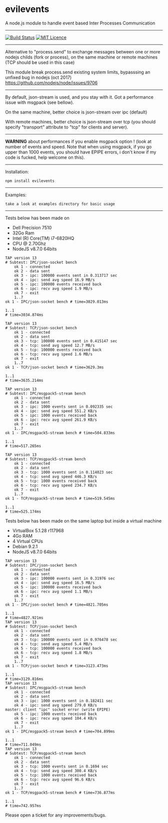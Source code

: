 # evilevents
A node.js module to handle event based Inter Processes Communication

-----------
[![Build Status](https://travis-ci.org/eviltik/evilevents.svg?branch=master)](https://travis-ci.org/eviltik/evilevents)
[![MIT Licence](https://badges.frapsoft.com/os/mit/mit.svg?v=103)](https://opensource.org/licenses/mit-license.php)

-----------

Alternative to "process.send" to exchange messages between one or more nodejs childs (fork or process),
on the same machine or remote machines (TCP should be used in this case)

This module break process.send existing system limits, bypasssing an unfixed bug in nodejs (oct 2017)
https://github.com/nodejs/node/issues/9706


-------------------

By default, json-stream is used, and you stay with it. Got a performance issue with msgpack (see bellow).

On the same machine, better choice is json-stream over ipc (default)

With remote machines, better choice is json-stream over tcp
(you should specify "transport" attribute to "tcp" for clients and server).

-------------------

**WARNING** about performances if you enable msgpack option !
(look at number of events and speed. Note that when using msgpack, if you go upper than 1000 events,
you should have EPIPE errors, i don't know if my code is fucked, help welcome on this).

-------------

Installation:

```
npm install evilevents
```

-------------

Examples:

```
take a look at examples directory for basic usage
```

-------------

Tests below has been made on
* Dell Precision 7510
* 32Go Ram
* Intel (R) Core(TM) i7-6820HQ
* CPU @ 2.70Ghz
* NodeJS v8.7.0 64bits

```
TAP version 13
# Subtest: IPC/json-socket bench
    ok 1 - connected
    ok 2 - data sent
    ok 3 - ipc: 100000 events sent in 0.313717 sec
    ok 4 - ipc: send avg speed 16.9 MB/s
    ok 5 - ipc: 100000 events received back
    ok 6 - ipc: recv avg speed 1.9 MB/s
    ok 7 - exit
    1..7
ok 1 - IPC/json-socket bench # time=3029.013ms

1..1
# time=3034.874ms

TAP version 13
# Subtest: TCP/json-socket bench
    ok 1 - connected
    ok 2 - data sent
    ok 3 - tcp: 100000 events sent in 0.415147 sec
    ok 4 - tcp: send avg speed 12.7 MB/s
    ok 5 - tcp: 100000 events received back
    ok 6 - tcp: recv avg speed 1.6 MB/s
    ok 7 - exit
    1..7
ok 1 - TCP/json-socket bench # time=3629.3ms

1..1
# time=3635.214ms

TAP version 13
# Subtest: IPC/msgpack5-stream bench
    ok 1 - connected
    ok 2 - data sent
    ok 3 - ipc: 1000 events sent in 0.092335 sec
    ok 4 - ipc: send avg speed 551.2 KB/s
    ok 5 - ipc: 1000 events received back
    ok 6 - ipc: recv avg speed 261.9 KB/s
    ok 7 - exit
    1..7
ok 1 - IPC/msgpack5-stream bench # time=504.833ms

1..1
# time=517.265ms

TAP version 13
# Subtest: TCP/msgpack5-stream bench
    ok 1 - connected
    ok 2 - data sent
    ok 3 - tcp: 1000 events sent in 0.114023 sec
    ok 4 - tcp: send avg speed 446.3 KB/s
    ok 5 - tcp: 1000 events received back
    ok 6 - tcp: recv avg speed 234.7 KB/s
    ok 7 - exit
    1..7
ok 1 - TCP/msgpack5-stream bench # time=519.545ms

1..1
# time=525.174ms

```


Tests below has been made on the same laptop but inside a virtual machine
* VirtualBox 5.1.28 r117968
* 4Go RAM
* 4 Virtual CPUs
* Debian 9.2.1
* NodeJS v8.7.0 64bits

```
TAP version 13
# Subtest: IPC/json-socket bench
    ok 1 - connected
    ok 2 - data sent
    ok 3 - ipc: 100000 events sent in 0.31976 sec
    ok 4 - ipc: send avg speed 16.5 MB/s
    ok 5 - ipc: 100000 events received back
    ok 6 - ipc: recv avg speed 1.1 MB/s
    ok 7 - exit
    1..7
ok 1 - IPC/json-socket bench # time=4821.705ms

1..1
# time=4827.921ms
TAP version 13
# Subtest: TCP/json-socket bench
    ok 1 - connected
    ok 2 - data sent
    ok 3 - tcp: 100000 events sent in 0.976478 sec
    ok 4 - tcp: send avg speed 5.4 MB/s
    ok 5 - tcp: 100000 events received back
    ok 6 - tcp: recv avg speed 1.8 MB/s
    ok 7 - exit
    1..7
ok 1 - TCP/json-socket bench # time=3123.473ms

1..1
# time=3129.816ms
TAP version 13
# Subtest: IPC/msgpack5-stream bench
    ok 1 - connected
    ok 2 - data sent
    ok 3 - ipc: 1000 events sent in 0.182411 sec
    ok 4 - ipc: send avg speed 279.0 KB/s
master: client "ipc" socket error (write EPIPE)
    ok 5 - ipc: 1000 events received back
    ok 6 - ipc: recv avg speed 104.4 KB/s
    ok 7 - exit
    1..7
ok 1 - IPC/msgpack5-stream bench # time=704.899ms

1..1
# time=711.049ms
TAP version 13
# Subtest: TCP/msgpack5-stream bench
    ok 1 - connected
    ok 2 - data sent
    ok 3 - tcp: 1000 events sent in 0.1694 sec
    ok 4 - tcp: send avg speed 300.4 KB/s
    ok 5 - tcp: 1000 events received back
    ok 6 - tcp: recv avg speed 96.6 KB/s
    ok 7 - exit
    1..7
ok 1 - TCP/msgpack5-stream bench # time=736.877ms

1..1
# time=742.957ms
```

Please open a ticket for any improvements/bugs.


